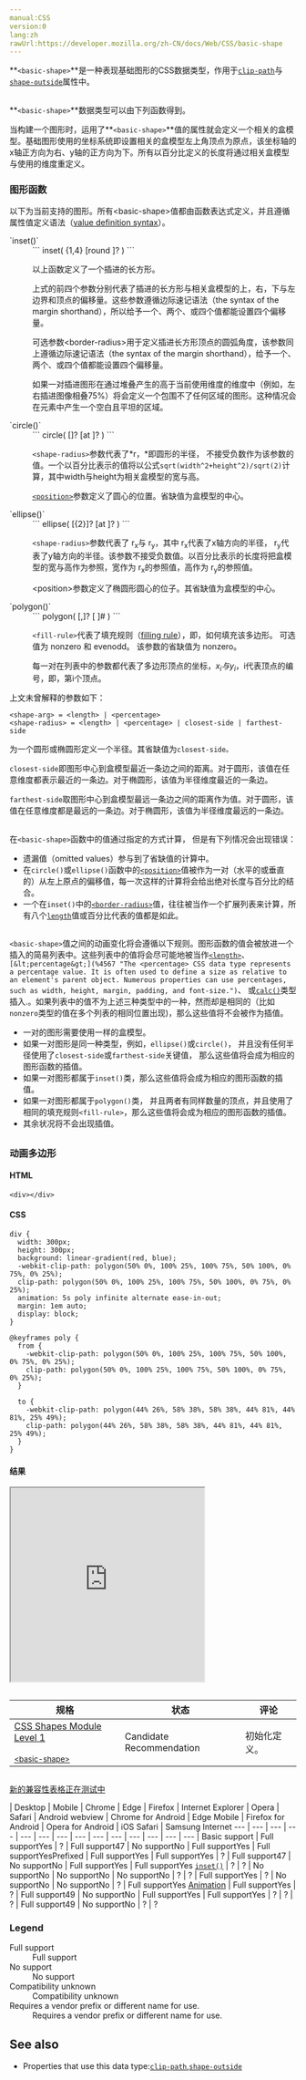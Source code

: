 ```yaml
---
manual:CSS
version:0
lang:zh
rawUrl:https://developer.mozilla.org/zh-CN/docs/Web/CSS/basic-shape
---
```




**`<basic-shape>`**是一种表现基础图形的CSS数据类型，作用于[`clip-path`](%27887 "clip-path属性可以创建一个只有元素的部分区域可以显示的剪切区域。区域内的部分显示，区域外的隐藏。剪切区域是被引用内嵌的URL定义的路径或者外部svg的路径，或者作为一个形状例如circle().。clip-path属性代替了现在已经弃用的剪切 clip属性。")与[`shape-outside`](%28184 "shape-outside CSS 属性定义了一个行内内容应该包裹的形状。默认表现是行内元素包裹该形状的margin box。")属性中。





## <a name="语法"></a>


**`<basic-shape>`**数据类型可以由下列函数得到。



当构建一个图形时，运用了**`<basic-shape>`**值的属性就会定义一个相关的盒模型。基础图形使用的坐标系统即设置相关的盒模型左上角顶点为原点，该坐标轴的x轴正方向为右、y轴的正方向为下。所有以百分比定义的长度将通过相关盒模型与使用的维度重定义。


### 图形函数<a name="图形函数"></a>


以下为当前支持的图形。所有&lt;basic-shape&gt;值都由函数表达式定义，并且遵循 属性值定义语法（[value definition syntax](%28301 "")）。

<dl><dt id=''>`inset()`</dt><dd>
```
inset( <shape-arg>{1,4} [round <border-radius>]? )
```


以上函数定义了一个插进的长方形。



上式的前四个参数分别代表了插进的长方形与相关盒模型的上，右，下与左边界和顶点的偏移量。这些参数遵循边际速记语法（the syntax of the margin shorthand），所以给予一个、两个、或四个值都能设置四个偏移量。



可选参数&lt;border-radius&gt;用于定义插进长方形顶点的圆弧角度，该参数同上遵循边际速记语法（the syntax of the margin shorthand），给予一个、两个、或四个值都能设置四个偏移量。



如果一对插进图形在通过堆叠产生的高于当前使用维度的维度中（例如，左右插进图像相叠75%）将会定义一个包围不了任何区域的图形。这种情况会在元素中产生一个空白且平坦的区域。

</dd><dt id=''>`circle()`</dt><dd>
```
circle( [<shape-radius>]? [at <position>]? )
```


`<shape-radius>`参数代表了*r，*即圆形的半径， 不接受负数作为该参数的值。一个以百分比表示的值将以公式`sqrt(width^2+height^2)/sqrt(2)`计算，其中width与height为相关盒模型的宽与高。



[`<position>`](%28131 "<position> CSS  数据类型表示用于设置相对于框的位置的2D空间中的坐标。")参数定义了圆心的位置。省缺值为盒模型的中心。

</dd><dt id=''>`ellipse()`</dt><dd>
```
ellipse( [<shape-radius>{2}]? [at <position>]? )
```


`<shape-radius>`参数代表了 r<sub>x</sub>与 r<sub>y</sub>，其中 r<sub>x</sub>代表了x轴方向的半径， r<sub>y</sub>代表了y轴方向的半径。该参数不接受负数值。以百分比表示的长度将把盒模型的宽与高作为参照，宽作为 r<sub>x</sub>的参照值，高作为 r<sub>y</sub>的参照值。



&lt;position&gt;参数定义了椭圆形圆心的位子。其省缺值为盒模型的中心。

</dd><dt id=''>`polygon()`</dt><dd>
```
polygon( [<fill-rule>,]? [<shape-arg> <shape-arg>]# )
```


`<fill-rule>`代表了填充规则（[filling rule](%28740 "")），即，如何填充该多边形。 可选值为 nonzero 和 evenodd。 该参数的省缺值为 nonzero。



每一对在列表中的参数都代表了多边形顶点的坐标，*x<sub>i</sub>*与*y<sub>i</sub>*，i代表顶点的编号，即，第i个顶点。

</dd></dl>

上文未曾解释的参数如下：


```
<shape-arg> = <length> | <percentage>
<shape-radius> = <length> | <percentage> | closest-side | farthest-side
```


为一个圆形或椭圆形定义一个半径。其省缺值为`closest-side。`



`closest-side`即图形中心到盒模型最近一条边之间的距离。对于圆形，该值在任意维度都表示最近的一条边。对于椭圆形，该值为半径维度最近的一条边。



`farthest-side`取图形中心到盒模型最远一条边之间的距离作为值。对于圆形，该值在任意维度都是最远的一条边。对于椭圆形，该值为半径维度最远的一条边。


## <a name="基础图形的计算值"></a>


在`<basic-shape>`函数中的值通过指定的方式计算， 但是有下列情况会出现错误：


* 遗漏值（omitted values）参与到了省缺值的计算中。
* 在`circle()`或`ellipse()`函数中的[`<position>`](%28131 "<position> CSS  数据类型表示用于设置相对于框的位置的2D空间中的坐标。")值被作为一对（水平的或垂直的）从左上原点的偏移值，每一次这样的计算将会给出绝对长度与百分比的结合。
* 一个在`inset()`中的[`<border-radius>`](%28741 "")值，往往被当作一个扩展列表来计算，所有八个[`length`](%23746 "是表示距离尺寸的一种css数据格式。它由一个 <number> 后紧随一个长度单位（px，em，pt，in，mm，...）组成。和任何 CSS 尺寸一样，数字和单位之间没有空格。<number> 0之后的长度单位是可选的。")值或百分比代表的值都是如此。

## <a name="基础图形的插值"></a>


`<basic-shape>`值之间的动画变化将会遵循以下规则。图形函数的值会被放进一个插入的简易列表中。这些列表中的值将会尽可能地被当作[`<length>`](%4561 "The <length> CSS data type represents a distance value. Lengths can be used in numerous CSS properties, such as width, height, margin, padding, border-width, font-size, and text-shadow.")、`[&lt;percentage&gt;](%4567 "The <percentage> CSS data type represents a percentage value. It is often used to define a size as relative to an element's parent object. Numerous properties can use percentages, such as width, height, margin, padding, and font-size.")`、 或[`calc()`](%28742 "The calc() CSS function lets you perform calculations when specifying CSS property values. It can be used anywhere a <length>, <frequency>, <angle>, <time>, <number>, or <integer> is allowed.")类型插入.。如果列表中的值不为上述三种类型中的一种，然而却是相同的（比如`nonzero`类型的值在多个列表的相同位置出现)，那么这些值将不会被作为插值。


* 一对的图形需要使用一样的盒模型。
* 如果一对图形是同一种类型，例如，`ellipse()`或`circle()`， 并且没有任何半径使用了`closest-side`或`farthest-side`关键值， 那么这些值将会成为相应的图形函数的插值。
* 如果一对图形都属于`inset()`类，那么这些值将会成为相应的图形函数的插值。
* 如果一对图形都属于`polygon()`类， 并且两者有同样数量的顶点，并且使用了相同的填充规则`<fill-rule>`，那么这些值将会成为相应的图形函数的插值。
* 其余状况将不会出现插值。

## <a name="示例"></a>

### 动画多边形<a name="动画多边形"></a>

#### HTML<a name="HTML"></a>

```
<div></div>
```

#### CSS<a name="CSS"></a>

```
div {
  width: 300px;
  height: 300px;
  background: linear-gradient(red, blue);
  -webkit-clip-path: polygon(50% 0%, 100% 25%, 100% 75%, 50% 100%, 0% 75%, 0% 25%);
  clip-path: polygon(50% 0%, 100% 25%, 100% 75%, 50% 100%, 0% 75%, 0% 25%);
  animation: 5s poly infinite alternate ease-in-out;
  margin: 1em auto;
  display: block;
}

@keyframes poly {
  from {
    -webkit-clip-path: polygon(50% 0%, 100% 25%, 100% 75%, 50% 100%, 0% 75%, 0% 25%);
    clip-path: polygon(50% 0%, 100% 25%, 100% 75%, 50% 100%, 0% 75%, 0% 25%);
  }

  to {
    -webkit-clip-path: polygon(44% 26%, 58% 38%, 58% 38%, 44% 81%, 44% 81%, 25% 49%);
    clip-path: polygon(44% 26%, 58% 38%, 58% 38%, 44% 81%, 44% 81%, 25% 49%);
  }
}
```

#### 结果<a name="结果"></a>


<iframe src='https://mdn.mozillademos.org/zh-CN/docs/Web/CSS/basic-shape$samples/Animated_polygon?revision=1343594' width='340' height='340'></iframe>


## <a name="规格"></a>

规格 | 状态 | 评论 
 ---  |  ---  |  ---  | 
[CSS Shapes Module Level 1<br></br><small>&lt;basic-shape&gt;</small>](%28743 "") | Candidate Recommendation | 初始化定义。 


## <a name="浏览器兼容性"></a>
[新的兼容性表格正在测试中<i></i>](%3360 "")

 | <abbr>Desktop<i></i></abbr> | <abbr>Mobile<i></i></abbr> 
 | <abbr>Chrome<i></i></abbr> | <abbr>Edge<i></i></abbr> | <abbr>Firefox<i></i></abbr> | <abbr>Internet Explorer<i></i></abbr> | <abbr>Opera<i></i></abbr> | <abbr>Safari<i></i></abbr> | <abbr>Android webview<i></i></abbr> | <abbr>Chrome for Android<i></i></abbr> | <abbr>Edge Mobile<i></i></abbr> | <abbr>Firefox for Android<i></i></abbr> | <abbr>Opera for Android<i></i></abbr> | <abbr>iOS Safari<i></i></abbr> | <abbr>Samsung Internet<i></i></abbr> 
 ---  |  ---  |  ---  |  ---  |  ---  |  ---  |  ---  |  ---  |  ---  |  ---  |  ---  |  ---  |  ---  |  ---  | 
Basic support | <abbr>Full support</abbr>Yes | <abbr>?</abbr> | <abbr>Full support</abbr>47 | <abbr>No support</abbr>No | <abbr>Full support</abbr>Yes | <abbr>Full support</abbr>Yes<abbr>Prefixed<i></i></abbr> | <abbr>Full support</abbr>Yes | <abbr>Full support</abbr>Yes | <abbr>?</abbr> | <abbr>Full support</abbr>47 | <abbr>No support</abbr>No | <abbr>Full support</abbr>Yes | <abbr>Full support</abbr>Yes 
[`inset()`](%28744 "") | <abbr>?</abbr> | <abbr>?</abbr> | <abbr>No support</abbr>No | <abbr>No support</abbr>No | <abbr>No support</abbr>No | <abbr>?</abbr> | <abbr>?</abbr> | <abbr>Full support</abbr>Yes | <abbr>?</abbr> | <abbr>No support</abbr>No | <abbr>No support</abbr>No | <abbr>?</abbr> | <abbr>Full support</abbr>Yes 
[Animation](%28745 "") | <abbr>Full support</abbr>Yes | <abbr>?</abbr> | <abbr>Full support</abbr>49 | <abbr>No support</abbr>No | <abbr>Full support</abbr>Yes | <abbr>Full support</abbr>Yes | <abbr>?</abbr> | <abbr>?</abbr> | <abbr>?</abbr> | <abbr>Full support</abbr>49 | <abbr>No support</abbr>No | <abbr>?</abbr> | <abbr>?</abbr> 


### Legend<a name="Legend"></a>
<dl><dt id=''><abbr>Full support</abbr></dt><dd>Full support</dd><dt id=''><abbr>No support</abbr></dt><dd>No support</dd><dt id=''><abbr>Compatibility unknown</abbr></dt><dd>Compatibility unknown</dd><dt id=''><abbr>Requires a vendor prefix or different name for use.<i></i></abbr></dt><dd>Requires a vendor prefix or different name for use.</dd></dl>

## See also<a name="See_also"></a>

* Properties that use this data type:[`clip-path`](%27887 "clip-path属性可以创建一个只有元素的部分区域可以显示的剪切区域。区域内的部分显示，区域外的隐藏。剪切区域是被引用内嵌的URL定义的路径或者外部svg的路径，或者作为一个形状例如circle().。clip-path属性代替了现在已经弃用的剪切 clip属性。"),[`shape-outside`](%28184 "shape-outside CSS 属性定义了一个行内内容应该包裹的形状。默认表现是行内元素包裹该形状的margin box。")



